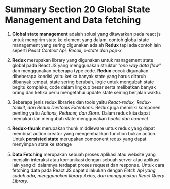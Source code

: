 # Summary Section 20 Global State Management and Data fetching

1. **Global state management** adalah solusi yang ditawarkan pada react js untuk mengirim state ke element yang dalam, contoh global state management yang sering digunakan adalah **Redux** tapi ada contoh lain seperti _React Context Api, Recoil, x-state dan pop-x._

2. **Redux** merupakan library yang digunakan untuk management state global pada React JS yang menggunakan struktur _"one way data flow"_ dan menggunakan beberapa type code. **Redux** cocok digunakan dibeberapa kondisi yaitu ketika banyak state yang harus ditaruh dibanyak tempat, state sering berubah, logic untuk mengubah state begitu kompleks, code dalam lingkup besar serta melibatkan banyak orang dan ketika perlu mengetahui update state seiring berjalan waktu.

3. Beberapa jenis redux libraries dan tools yaitu _React-redux, Redux-toolkit, dan Redux Devtools Extentions_. Redux juga memiliki komponen penting yaitu _Actions, Reducer, dan Store._ Dalam redux kita dapat memakai dan mengubah state menggunakan _hooks dan connect_

4. **Redux-thunk** merupakan thunk middleware untuk redux yang dapat membuat action creator yang mengembalikan function bukan action. Untuk **persisted state** merupakan component redux yang dapat menyimpan state ke storage

5. **Data Fetching** merupakan sebuah proses aplikasi atau website yang menjalin interaksi atau komunikasi dengan sebuah server atau aplikasi lain yang di dalamnya terdapat proses request dan response. Untuk cara fetching data pada React JS dapat dilakukan dengan _Fetch Api yang sudah ada, menggunakan library Axios, dan menggunakan React Query Library._